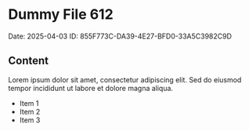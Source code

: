 # Dummy File 612

Date: 2025-04-03
ID: 855F773C-DA39-4E27-BFD0-33A5C3982C9D

## Content

Lorem ipsum dolor sit amet, consectetur adipiscing elit.
Sed do eiusmod tempor incididunt ut labore et dolore magna aliqua.

* Item 1
* Item 2
* Item 3
